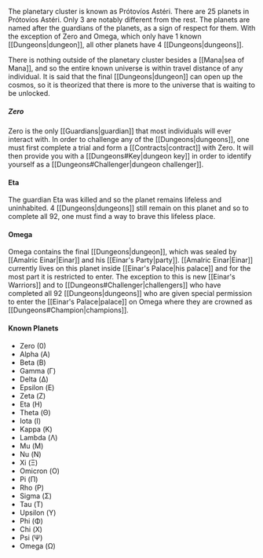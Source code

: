 The planetary cluster is known as Prótovíos Astéri. There are 25 planets in Prótovíos Astéri. Only 3 are notably different from the rest. The planets are named after the guardians of the planets, as a sign of respect for them. With the exception of Zero and Omega, which only have 1 known [[Dungeons|dungeon]], all other planets have 4 [[Dungeons|dungeons]].

There is nothing outside of the planetary cluster besides a [[Mana|sea of Mana]], and so the entire known universe is within travel distance of any individual. It is said that the final [[Dungeons|dungeon]] can open up the cosmos, so it is theorized that there is more to the universe that is waiting to be unlocked.
##### Zero
Zero is the only [[Guardians|guardian]] that most individuals will ever interact with. In order to challenge any of the [[Dungeons|dungeons]], one must first complete a trial and form a [[Contracts|contract]] with Zero. It will then provide you with a [[Dungeons#Key|dungeon key]] in order to identify yourself as a [[Dungeons#Challenger|dungeon challenger]].
#### Eta
The guardian Eta was killed and so the planet remains lifeless and uninhabited. 4 [[Dungeons|dungeons]] still remain on this planet and so to complete all 92, one must find a way to brave this lifeless place.
#### Omega
Omega contains the final [[Dungeons|dungeon]], which was sealed by [[Amalric Einar|Einar]] and his [[Einar's Party|party]]. [[Amalric Einar|Einar]] currently lives on this planet inside [[Einar's Palace|his palace]] and for the most part it is restricted to enter. The exception to this is new [[Einar's Warriors]] and to [[Dungeons#Challenger|challengers]] who have completed all 92 [[Dungeons|dungeons]] who are given special permission to enter the [[Einar's Palace|palace]] on Omega where they are crowned as [[Dungeons#Champion|champions]].

#### Known Planets
- Zero    (0)
- Alpha   (Α)
- Beta    (Β)
- Gamma   (Γ)
- Delta   (Δ)
- Epsilon (Ε)
- Zeta    (Ζ)
- Eta     (Η)
- Theta   (Θ)
- Iota    (Ι)
- Kappa   (Κ)
- Lambda  (Λ)
- Mu      (Μ)
- Nu      (Ν)
- Xi      (Ξ)
- Omicron (Ο)
- Pi      (Π)
- Rho     (Ρ)
- Sigma   (Σ)
- Tau     (Τ)
- Upsilon (Υ)
- Phi     (Φ)
- Chi     (Χ)
- Psi     (Ψ)
- Omega   (Ω)